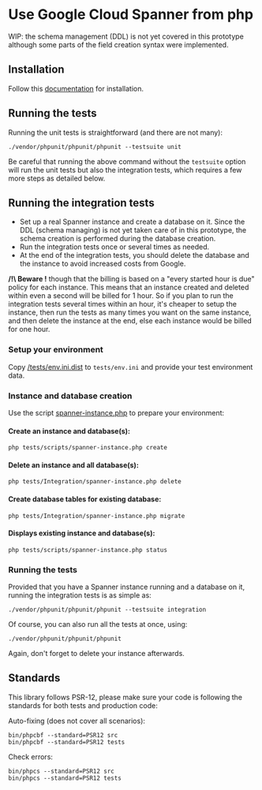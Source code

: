 # Use Google Cloud Spanner from php

WIP: the schema management (DDL) is not yet covered in this prototype although some parts of the field creation syntax were implemented.

## Installation

Follow this [documentation](doc/spanner-from-php.md) for installation.

## Running the tests

Running the unit tests is straightforward (and there are not many):

```
./vendor/phpunit/phpunit/phpunit --testsuite unit
```

Be careful that running the above command without the `testsuite` option will run the unit tests but also the integration tests, which requires a few more steps as detailed below.

## Running the integration tests

- Set up a real Spanner instance and create a database on it. Since the DDL (schema managing) is not yet taken care of in this prototype, the schema creation is performed during the database creation.
- Run the integration tests once or several times as needed.
- At the end of the integration tests, you should delete the database and the instance to avoid increased costs from Google.

**/!\ Beware !** though that the billing is based on a "every started hour is due" policy for each instance. This means that an instance created and deleted within even a second will be billed for 1 hour.
So if you plan to run the integration tests several times within an hour, it's cheaper to setup the instance, then run the tests as many times you want on the same instance, and then delete the instance at the end, else each instance would be billed for one hour.

### Setup your environment

Copy [/tests/env.ini.dist](tests/env.ini.dist) to `tests/env.ini` and provide your test environment data.

### Instance and database creation

Use the script [spanner-instance.php](tests/scripts/spanner-instance.php) to prepare your environment:

#### Create an instance and database(s):

```
php tests/scripts/spanner-instance.php create
```

#### Delete an instance and all database(s):

```
php tests/Integration/spanner-instance.php delete
```

#### Create database tables for existing database:

```
php tests/Integration/spanner-instance.php migrate
```

#### Displays existing instance and database(s):

```
php tests/scripts/spanner-instance.php status
```

### Running the tests

Provided that you have a Spanner instance running and a database on it, running the integration tests is as simple as:

```
./vendor/phpunit/phpunit/phpunit --testsuite integration
```

Of course, you can also run all the tests at once, using:

```
./vendor/phpunit/phpunit/phpunit
```

Again, don't forget to delete your instance afterwards.

## Standards

This library follows PSR-12, please make sure your code is following the standards 
for both tests and production code:

Auto-fixing (does not cover all scenarios):

```shell script
bin/phpcbf --standard=PSR12 src
bin/phpcbf --standard=PSR12 tests
``` 

Check errors:

```shell script
bin/phpcs --standard=PSR12 src
bin/phpcs --standard=PSR12 tests
```
